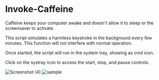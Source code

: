 # Invoke-Caffeine
Caffeine keeps your computer awake and doesn't allow it to sleep or the screensaver to activate.

This script simulates a harmless keystroke in the background every few minutes. This function will not interfere with normal operation.

Once started, the script will run in the system tray, showing as cmd icon. 

Click on the systray icon to access the start, stop, and pause controls. 

![Screenshot (4)](https://github.com/softwaresuave/Invoke-Caffeine/assets/60554951/c1fc6b8b-da39-4bf0-9a65-d87d28db1139)
![sample](https://github.com/softwaresuave/Invoke-Caffeine/assets/60554951/1a44c03f-b5a8-44da-8804-f40c4fee06ef)
